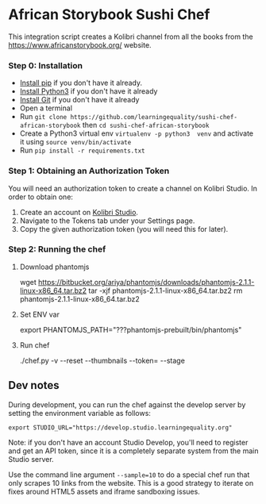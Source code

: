 # African Storybook Sushi Chef
This integration script creates a Kolibri channel from all the books from the
https://www.africanstorybook.org/ website.


### Step 0: Installation

* [Install pip](https://pypi.python.org/pypi/pip) if you don't have it already.
* [Install Python3](https://www.python.org/downloads) if you don't have it already
* [Install Git](https://git-scm.com/book/en/v2/Getting-Started-Installing-Git) if you don't have it already
* Open a terminal
* Run `git clone https://github.com/learningequality/sushi-chef-african-storybook` 
  then `cd sushi-chef-african-storybook`
* Create a Python3 virtual env `virtualenv -p python3  venv`
  and activate it using `source venv/bin/activate`
* Run `pip install -r requirements.txt`

### Step 1: Obtaining an Authorization Token
You will need an authorization token to create a channel on Kolibri Studio. In order to obtain one:

1. Create an account on [Kolibri Studio](https://studio.learningequality.org/).
2. Navigate to the Tokens tab under your Settings page.
3. Copy the given authorization token (you will need this for later).


### Step 2: Running the chef

1. Download phantomjs

    wget https://bitbucket.org/ariya/phantomjs/downloads/phantomjs-2.1.1-linux-x86_64.tar.bz2
    tar -xjf phantomjs-2.1.1-linux-x86_64.tar.bz2
    rm phantomjs-2.1.1-linux-x86_64.tar.bz2

2. Set ENV var

    export PHANTOMJS_PATH="???phantomjs-prebuilt/bin/phantomjs"

3. Run chef

    ./chef.py -v --reset --thumbnails --token=<token> --stage




## Dev notes

During development, you can run the chef against the develop server by setting the
environment variable as follows:

    export STUDIO_URL="https://develop.studio.learningequality.org"

Note: if you don't have an account Studio Develop, you'll need to register and get
an API token, since it is a completely separate system from the main Studio server.

Use the command line argument `--sample=10` to do a special chef run that only
scrapes 10 links from the website. This is a good strategy to iterate on fixes
around HTML5 assets and iframe sandboxing issues.
